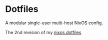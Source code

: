 # Dotfiles

A modular single-user multi-host NixOS config.

The 2nd revision of my [nixos dotfiles](https://github.com/altacountbabi/nixos-dotfiles)
